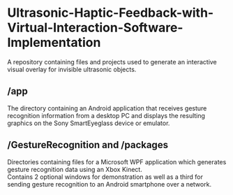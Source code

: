 # Ultrasonic-Haptic-Feedback-with-Virtual-Interaction-Software-Implementation
A repository containing files and projects used to generate an interactive visual overlay for invisible ultrasonic objects.

## /app
The directory containing an Android application that receives gesture recognition information from a desktop PC and displays the resulting graphics on the Sony SmartEyeglass device or emulator.

## /GestureRecognition and /packages
Directories containing files for a Microsoft WPF application which generates gesture recognition data using an Xbox Kinect.  
Contains 2 optional windows for demonstration as well as a third for sending gesture recognition to an Android smartphone over a network.
